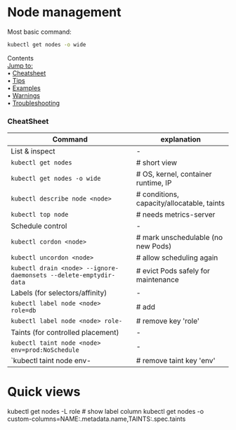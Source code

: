 # Node management

Most basic command:
```bash
kubectl get nodes -o wide
```

Contents <br>
[Jump to:](#) <br> 
• [Cheatsheet](#cheatsheet) <br>
• [Tips](#) <br>
• [Examples](#minimal-pod-yaml) <br>
• [Warnings](#Warnings) <br>
• [Troubleshooting](#troubleshooting) <br>

### CheatSheet

| Command | explanation |
|---------|-------------|
| List & inspect | - |
|`kubectl get nodes`                            |# short view |
|`kubectl get nodes -o wide`                    |# OS, kernel, container runtime, IP |
|`kubectl describe node <node>`                 |# conditions, capacity/allocatable, taints |
|`kubectl top node`                             |# needs metrics-server |
| Schedule control | - |
| `kubectl cordon <node>`                       |# mark unschedulable (no new Pods) |
| `kubectl uncordon <node> `                    |# allow scheduling again |
| `kubectl drain <node> --ignore-daemonsets --delete-emptydir-data` | # evict Pods safely for maintenance |
| Labels (for selectors/affinity) | - |
| `kubectl label node <node> role=db`           | # add|
| `kubectl label node <node> role- `            | # remove key 'role' |
| Taints (for controlled placement) | - |
| `kubectl taint node <node> env=prod:NoSchedule` | - |
| `kubectl taint node <node> env-               | # remove taint key 'env'|

# Quick views
kubectl get nodes -L role                    # show label column
kubectl get nodes -o custom-columns=NAME:.metadata.name,TAINTS:.spec.taints

